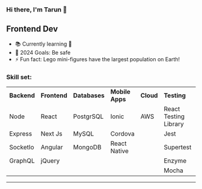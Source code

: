 ### Hi there, I'm Tarun 👋

## Frontend Dev
> 

- 📚 Currently learning 🐍
- 🥅 2024 Goals: Be safe
-  ⚡ Fun fact: Lego mini-figures have the largest population on Earth!

### Skill set:

<table><tbody><tr><td><b>Backend</b></td><td><b>Frontend</b></td><td><b>Databases</b></td><td><b>Mobile Apps</b></td><td><b>Cloud</b></td><td><b>Testing</b></td><td><b>Others</b></td></tr><tr><td>Node</td><td>React</td><td>PostgrSQL</td><td>Ionic</td><td>AWS</td><td>React Testing Library</td><td>HTML5</td></tr><tr><td>Express</td><td>Next Js</td><td>MySQL</td><td>Cordova</td><td></td><td>Jest</td><td>CSS3</td></tr><tr><td>SocketIo<br></td><td>Angular</td><td>MongoDB</td><td>React Native</td><td></td><td>Supertest</td><td>SCSS</td></tr><tr><td>GraphQL<br></td><td>jQuery</td><td></td><td></td><td></td><td>Enzyme</td><td>JS/TS</td></tr><tr><td></td><td></td><td></td><td></td><td></td><td>Mocha</td><td></td></tr></tbody></table>

---

[linkedin]: https://www.linkedin.com/in/tarun12/
[github]: https://github.com/devtarun

